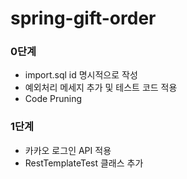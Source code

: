 # spring-gift-order
### 0단계
* import.sql id 명시적으로 작성
* 예외처리 메세지 추가 및 테스트 코드 적용
* Code Pruning
### 1단계
* 카카오 로그인 API 적용
* RestTemplateTest 클래스 추가
